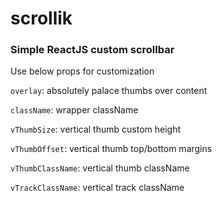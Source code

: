 # scrollik

### Simple ReactJS custom scrollbar

Use below props for customization

`overlay`: absolutely palace thumbs over content

`className`: wrapper className

`vThumbSize`: vertical thumb custom height

`vThumbOffset`: vertical thumb top/bottom margins

`vThumbClassName`: vertical thumb className

`vTrackClassName`: vertical track className
